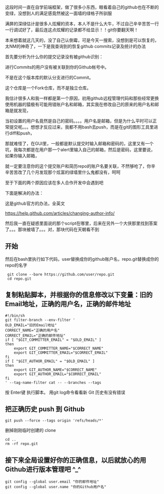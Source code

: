 这段时间一直在自学前端框架，做了很多小东西，眼看着自己的github也在不断的变绿，没想到人的满足感竟然被这一面墙的绿格子所驯服

满屏的深绿估计是很多人炫耀的资本，本人不是什么大牛，不过自己辛辛苦苦一行一行调试好了，最后连这点炫耀的记录都不给显示！！git你要翻天啊！

本来想着就这几天的，没了自己认倒霉，可是今天一搜索，没想到是可以恢复的，太NM的神奇了，一下是我查询到的恢复github commits记录及统计的办法

首先要分析为什么你的提交记录没有被github识别：

进行Commits的用户没有被关联到你的Github帐号中。

不是在这个版本库的默认分支进行的Commit。

这个仓库是一个Fork仓库，而不是独立仓库。

我估计很多人和我一样都是第一个原因，初用github远程管理代码和那些经常更换使用机器的猿极有可能用错账户名和邮箱，其实我在修改自己的原来的用户名和邮箱是就发现，

当初设置的用户名竟然是自己的密码。。。。用户名是邮箱，但是为什么平时可以正常提交呢。。。想想才反应过来，我都不用bash去push，而是在git的图形工具里进行diff和push，

那就难怪了，在GUI里，一般都是默认提交时输入邮箱和密码的，这里又有一个坑，我每次都是在用户那一个alert里输入自己的邮箱，然后是密码，这里要说，如果你输入邮箱，

就一定要注意你的这个提交账户和简历repo的账户名要关联，不然够呛了，你辛辛苦苦改了几个月发现那个炫富的绿墙里什么鬼都没有，呵呵

至于下面的两个原因应该在多人合作开发中会遇到吧

下面是解决的办法：

这是github官方的办法，全英文

https://help.github.com/articles/changing-author-info/

然后我一直在疑惑里面说的那个script在哪里，后来在另外一个大侠那里找到答案了。。。那块被墙了。。。对，那块代码在天朝看不到

## 开始
然后在bash里执行如下代码，user替换成你的github账户名，repo.git替换成你的repo的名字
```
 git clone --bare https://github.com/user/repo.git
 cd repo.git
 ```
## 复制粘贴脚本，并根据你的信息修改以下变量：旧的Email地址，正确的用户名，正确的邮件地址

```
#!/bin/sh
git filter-branch --env-filter '
OLD_EMAIL="旧的Email地址"
CORRECT_NAME="正确的用户名"
CORRECT_EMAIL="正确的邮件地址"
if [ "$GIT_COMMITTER_EMAIL" = "$OLD_EMAIL" ]
then
    export GIT_COMMITTER_NAME="$CORRECT_NAME"
    export GIT_COMMITTER_EMAIL="$CORRECT_EMAIL"
fi
if [ "$GIT_AUTHOR_EMAIL" = "$OLD_EMAIL" ]
then
    export GIT_AUTHOR_NAME="$CORRECT_NAME"
    export GIT_AUTHOR_EMAIL="$CORRECT_EMAIL"
fi
' --tag-name-filter cat -- --branches --tags
```

按 Enter键 执行脚本。
用git log命令看看新 Git 历史有没有错误
## 把正确历史 push 到 Github
```
git push --force --tags origin 'refs/heads/*'
```
删掉刚刚临时创建的 clone
```
cd ..
rm -rf repo.git
```

## 接下来全局设置好你的正确信息，以后就放心的用Github进行版本管理吧 ^_^
```
git config --global user.email "你的邮件地址"
git config --global user.name "你的Github用户名"
```